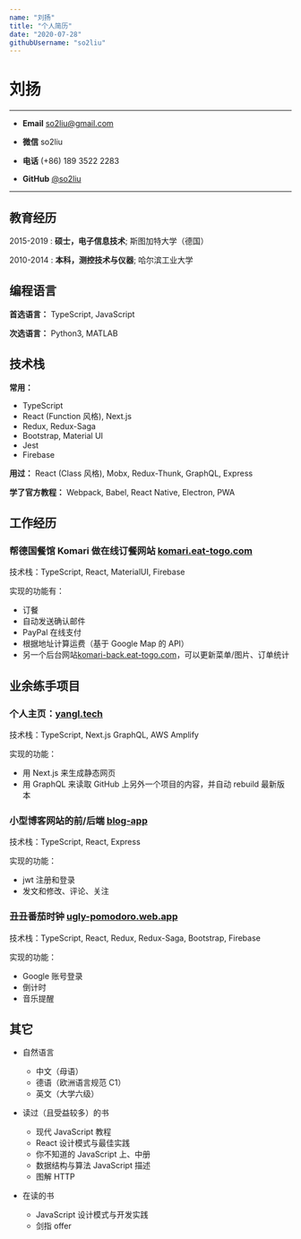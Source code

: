 ```yaml
---
name: "刘扬"
title: "个人简历"
date: "2020-07-28"
githubUsername: "so2liu"
---
```


# 刘扬

---

- **Email** [so2liu@gmail.com](mailto:so2liu@gmail.com)

- **微信** so2liu

- **电话** (+86) 189 3522 2283

- **GitHub** [@so2liu](https://github.com/so2liu)

---

## 教育经历

2015-2019
: **硕士，电子信息技术**; 斯图加特大学（德国）

2010-2014
: **本科，测控技术与仪器**; 哈尔滨工业大学

## 编程语言

**首选语言：** TypeScript, JavaScript

**次选语言：** Python3, MATLAB

## 技术栈

**常用：**

- TypeScript
- React (Function 风格), Next.js
- Redux, Redux-Saga
- Bootstrap, Material UI
- Jest
- Firebase

**用过：** React (Class 风格), Mobx, Redux-Thunk, GraphQL, Express

**学了官方教程：** Webpack, Babel, React Native, Electron, PWA

## 工作经历

### 帮德国餐馆 Komari 做在线订餐网站 [komari.eat-togo.com](https://komari.eat-togo.com)

技术栈：TypeScript, React, MaterialUI, Firebase

实现的功能有：

- 订餐
- 自动发送确认邮件
- PayPal 在线支付
- 根据地址计算运费（基于 Google Map 的 API）
- 另一个后台网站[komari-back.eat-togo.com](https://komari-back.eat-togo.com)，可以更新菜单/图片、订单统计

## 业余练手项目

### 个人主页：[yangl.tech](https://www.yangl.tech)

技术栈：TypeScript, Next.js GraphQL, AWS Amplify

实现的功能：

- 用 Next.js 来生成静态网页
- 用 GraphQL 来读取 GitHub 上另外一个项目的内容，并自动 rebuild 最新版本

### 小型博客网站的前/后端 [blog-app](https://blog-app-yangl.herokuapp.com/)

技术栈：TypeScript, React, Express

实现的功能：

- jwt 注册和登录
- 发文和修改、评论、关注

### 丑丑番茄时钟 [ugly-pomodoro.web.app](https://ugly-pomodoro.web.app)

技术栈：TypeScript, React, Redux, Redux-Saga, Bootstrap, Firebase

实现的功能：

- Google 账号登录
- 倒计时
- 音乐提醒

## 其它

- 自然语言

  - 中文（母语）
  - 德语（欧洲语言规范 C1）
  - 英文（大学六级）

- 读过（且受益较多）的书

  - 现代 JavaScript 教程
  - React 设计模式与最佳实践
  - 你不知道的 JavaScript 上、中册
  - 数据结构与算法 JavaScript 描述
  - 图解 HTTP

- 在读的书
  - JavaScript 设计模式与开发实践
  - 剑指 offer
